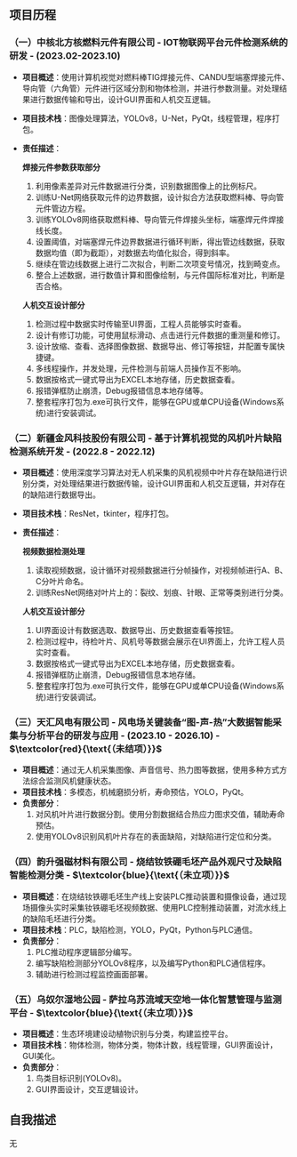 ## 项目历程
### （一）中核北方核燃料元件有限公司 - IOT物联网平台元件检测系统的研发 - (2023.02-2023.10)
- **项目概述**：使用计算机视觉对燃料棒TIG焊接元件、CANDU型端塞焊接元件、导向管（六角管）元件进行区域分割和物体检测，并进行参数测量。对处理结果进行数据传输和导出，设计GUI界面和人机交互逻辑。
- **项目技术栈**：图像处理算法，YOLOv8，U-Net，PyQt，线程管理，程序打包。
- **责任描述**：
  
  **焊接元件参数获取部分**
  1. 利用像素差异对元件数据进行分类，识别数据图像上的比例标尺。
	2. 训练U-Net网络获取元件的边界数据，设计拟合方法获取燃料棒、导向管元件管边方程。
	3. 训练YOLOv8网络获取燃料棒、导向管元件焊接头坐标，端塞焊元件焊接线长度。
	4. 设置阈值，对端塞焊元件边界数据进行循环判断，得出管边线数据，获取数据均值（即为截距），对数据去均值化拟合，得到斜率。
	5. 继续在管边线数据上进行二次拟合，判断二次项变号情况，找到畸变点。
	6. 整合上述数据，进行数值计算和图像绘制，与元件国际标准对比，判断是否合格。

  **人机交互设计部分**
	1. 检测过程中数据实时传输至UI界面，工程人员能够实时查看。
	2. 设计有修订功能，可使用鼠标滑动、点击进行元件数据的重测量和修订。
	3. 设计放缩、查看、选择图像数据、数据导出、修订等按钮，并配置专属快捷键。
	4. 多线程操作，并发处理，元件检测与前端人员操作互不影响。
	5. 数据按格式一键式导出为EXCEL本地存储，历史数据查看。
	6. 报错弹框防止崩溃，Debug报错信息本地存储等。
	7. 整套程序打包为.exe可执行文件，能够在GPU或单CPU设备(Windows系统)进行安装调试。

### （二）新疆金风科技股份有限公司 - 基于计算机视觉的风机叶片缺陷检测系统开发 - (2022.8 - 2022.12)
- **项目概述**：使用深度学习算法对无人机采集的风机视频中叶片存在缺陷进行识别分类，对处理结果进行数据传输，设计GUI界面和人机交互逻辑，并对存在的缺陷进行数据导出。
- **项目技术栈**：ResNet，tkinter，程序打包。

- **责任描述**：
  
  **视频数据检测处理** 
	1. 读取视频数据，设计循环对视频数据进行分帧操作，对视频帧进行A、B、C分叶片命名。
	2. 训练ResNet网络对叶片上的：裂纹、划痕、针眼、正常等类别进行分类。

  **人机交互设计部分**
	1. UI界面设计有数据选取、数据导出、历史数据查看等按钮。
	2. 检测过程中，待检叶片、风机号等数据会展示在UI界面上，允许工程人员实时查看。
	3. 数据按格式一键式导出为EXCEL本地存储，历史数据查看。
	4. 报错弹框防止崩溃，Debug报错信息本地存储。
	5. 整套程序打包为.exe可执行文件，能够在GPU或单CPU设备(Windows系统)进行安装调试。

###  （三）天汇风电有限公司 - 风电场关键装备“图-声-热”大数据智能采集与分析平台的研发与应用 - (2023.10 - 2026.10) - $\textcolor{red}{\text{（未结项）}}$
- **项目概述**：通过无人机采集图像、声音信号、热力图等数据，使用多种方式方法综合监测风机健康状态。
- **项目技术栈**：多模态，机械磨损分析，寿命预估，YOLO，PyQt。
- **负责部分**：
  1. 对风机叶片进行数据分割。使用分割数据结合热应力图求交值，辅助寿命预估。
  2. 使用YOLOv8识别风机叶片存在的表面缺陷，对缺陷进行定位和分类。

###  （四）韵升强磁材料有限公司 - 烧结钕铁硼毛坯产品外观尺寸及缺陷智能检测分类 - $\textcolor{blue}{\text{（未立项）}}$
- **项目概述**：在烧结钕铁硼毛坯生产线上安装PLC推动装置和摄像设备，通过现场摄像头实时采集钕铁硼毛坯视频数据、使用PLC控制推动装置，对流水线上的缺陷毛坯进行分类。
- **项目技术栈**：PLC，缺陷检测，YOLO，PyQt，Python与PLC通信。
- **负责部分**：
  1. PLC推动程序逻辑部分编写。
  2. 编写缺陷检测部分YOLOv8程序，以及编写Python和PLC通信程序。
  3. 辅助进行检测过程监控画面部署。

###  （五）乌奴尔湿地公园 - 萨拉乌苏流域天空地一体化智慧管理与监测平台 - $\textcolor{blue}{\text{（未立项）}}$
- **项目概述**：生态环境建设动植物识别与分类，构建监控平台。
- **项目技术栈**：物体检测，物体分类，物体计数，线程管理，GUI界面设计，GUI美化。
- **负责部分**：
  1. 鸟类目标识别(YOLOv8)。
  2. GUI界面设计，交互逻辑设计。

## 自我描述
无
